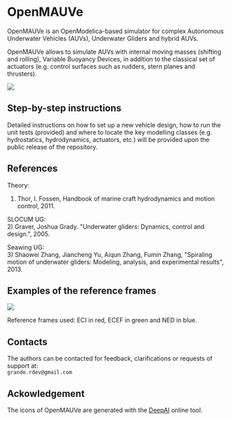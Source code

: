 # OpenMAUVe

OpenMAUVe is an OpenModelica-based simulator for complex Autonomous Underwater Vehicles (AUVs), Underwater Gliders and hybrid AUVs.  
  
OpenMAUVe allows to simulate AUVs with internal moving masses (shifting and rolling), Variable Buoyancy Devices, in addition to the classical set of actuators (e.g. control surfaces such as rudders, stern planes and thrusters).


<img src="https://github.com/grande-dev/OpenMAUV-test/blob/master/images/logo_OpenMAUVe.png"> 


## Step-by-step instructions 
Detailed instructions on how to set up a new vehicle design, how to run the unit tests (provided) and where to locate the key modelling classes (e.g. hydrostatics, hydrodynamics, actuators, etc.) will be provided upon the public release of the repository.  
  



## References
Theory:
1) Thor, I. Fossen, Handbook of marine craft hydrodynamics and motion control, 2011.
  
  
SLOCUM UG:  
2) Graver, Joshua Grady. "Underwater gliders: Dynamics, control and design.", 2005.
  
  
Seawing UG:  
3) Shaowei Zhang, Jiancheng Yu, Aiqun Zhang, Fumin Zhang, "Spiraling motion of underwater gliders: Modeling, analysis, and experimental results", 2013.
  
  
  

## Examples of the reference frames  
<img src="https://github.com/grande-dev/OpenMAUV-test/blob/master/results/frames_rotating.gif"> 

Reference frames used: ECI in red, ECEF in green and NED in blue.


## Contacts
The authors can be contacted for feedback, clarifications or requests of support at:  
`grande.rdev@gmail.com`


## Ackowledgement
The icons of OpenMAUVe are generated with the [DeepAI](https://deepai.org/machine-learning-model/text2img) online tool. 



